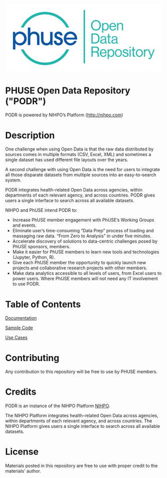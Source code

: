 ![PHUSE PODR Logo Logo](PODR.jpeg)
# PHUSE Open Data Repository ("PODR")
PODR is powered by NIHPO’s Platform (http://nihpo.com)

# Description

One challenge when using Open Data is that the raw data distributed by sources comes in multiple formats (CSV, Excel, XML) and sometimes a single dataset has used different file layouts over the years.

A second challenge with using Open Data is the need for users to integrate all those disparate datasets from multiple sources into an easy-to-search system.

PODR integrates health-related Open Data across agencies, within departments of each relevant agency, and across countries. PODR gives users a single interface to search across all available datasets.

NIHPO and PhUSE intend PODR to:
* Increase PhUSE member engagement with PhUSE’s Working Groups and events.
* Eliminate user’s time-consuming “Data Prep” process of loading and massaging raw data. “From Zero to Analysis” in under five minutes.
* Accelerate discovery of solutions to data-centric challenges posed by PhUSE sponsors, members.
* Make it easier for PhUSE members to learn new tools and technologies (Jupyter, Python, R).
* Give each PhUSE member the opportunity to quickly launch new projects and collaborative research projects with other members.
* Make data analytics accessible to all levels of users, from Excel users to power users.
Where PhUSE members will not need any IT involvement to use PODR.


# Table of Contents
[Documentation](/documentation)

[Sample Code](/sample_code)

[Use Cases](/use_cases)


# Contributing
Any contribution to this repository will be free to use by PHUSE members.

# Credits
PODR is an instance of the NIHPO Platform [NIHPO](http://nihpo.com).

The NIHPO Platform integrates health-related Open Data across agencies, within departments of each relevant agency, and across countries. The NIHPO Platform gives users a single interface to search across all available datasets.

# License
Materials posted in this repository are free to use with proper credit to the materials' author.